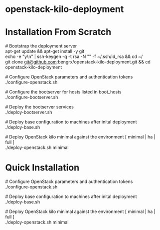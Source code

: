 # openstack-kilo-deployment

# Installation From Scratch

\# Bootstrap the deployment server<br>
apt-get update && apt-get install -y git<br>
echo -e "y\n" | ssh-keygen -q -t rsa -N "" -f ~/.ssh/id_rsa && cd ~/<br>
git clone git@github.com:bengrx/openstack-kilo-deployment.git && cd openstack-kilo-deployment

\# Configure OpenStack parameters and authentication tokens<br>
./configure-openstack.sh

\# Configure the bootserver for hosts listed in boot_hosts<br>
./configure-bootserver.sh

\# Deploy the bootserver services<br>
./deploy-bootserver.sh

\# Deploy base configuration to machines after inital deployment<br>
./deploy-base.sh

\# Deploy OpenStack kilo minimal against the environment [ minimal | ha | full ]<br>
./deploy-openstack.sh minimal

# Quick Installation
\# Configure OpenStack parameters and authentication tokens<br>
./configure-openstack.sh

\# Deploy base configuration to machines after inital deployment<br>
./deploy-base.sh

\# Deploy OpenStack kilo minimal against the environment [ minimal | ha | full ]<br>
./deploy-openstack.sh minimal

